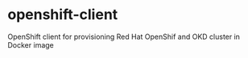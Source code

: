 # openshift-client
OpenShift client for provisioning Red Hat OpenShif and OKD cluster in Docker image
